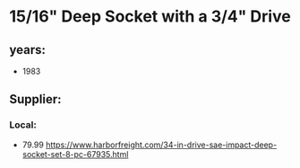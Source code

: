 # 15/16" Deep Socket with a 3/4" Drive
## years:
- 1983
## Supplier:
### Local:
- 79.99 https://www.harborfreight.com/34-in-drive-sae-impact-deep-socket-set-8-pc-67935.html

